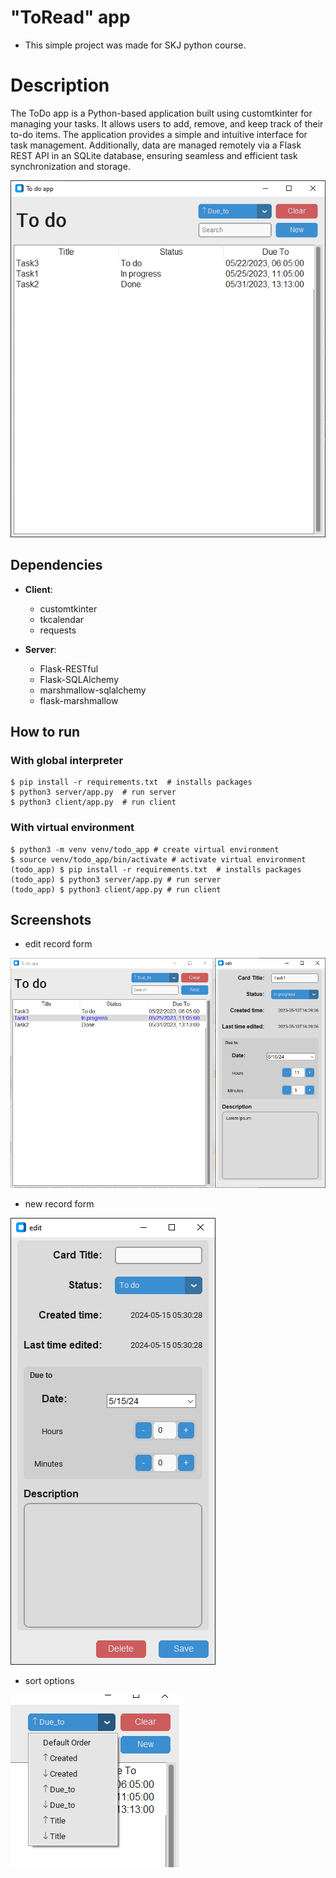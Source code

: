 # "ToRead" app

- This simple project was made for SKJ python course.

# Description

The ToDo app is a Python-based application built using customtkinter for managing your tasks. It allows users
to add, remove, and keep track of their to-do items. The application provides a simple and intuitive interface for task
management. Additionally, data are managed remotely via a Flask REST API in an SQLite database, ensuring seamless and
efficient task synchronization and storage.

![](images\main_window.png)

## Dependencies

- **Client**:
    - customtkinter
    - tkcalendar
    - requests

- **Server**:
    - Flask-RESTful
    - Flask-SQLAlchemy
    - marshmallow-sqlalchemy
    - flask-marshmallow

## How to run

### With global interpreter

```shell
$ pip install -r requirements.txt  # installs packages
$ python3 server/app.py  # run server
$ python3 client/app.py  # run client
```

### With virtual environment

```shell
$ python3 -m venv venv/todo_app # create virtual environment
$ source venv/todo_app/bin/activate # activate virtual environment
(todo_app) $ pip install -r requirements.txt  # installs packages
(todo_app) $ python3 server/app.py # run server
(todo_app) $ python3 client/app.py # run client
```

## Screenshots

- edit record form

![](images\edit_record.png)

- new record form

![](images\new_record.png)

- sort options

![](images\sort_drop_menu.png)
